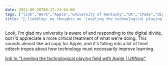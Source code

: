 ```yaml
---
date: 2023-09-28T08:37:24-04:00
tags: ["link","Work","Apple","University of Kentucky","UK","iPads","digital divide","edtech"]
title: "🔗 linkblog: my thoughts on 'Leveling the technological playing field with Apple | UKNow'"
---
```

Look, I'm glad my university is aware of and responding to the digital divide, but I'd appreciate a more critical treatment of what we're doing. This sounds almost like ad copy for Apple, and it's falling into a lot of tired edtech tropes about how technology must necessarily improve learning.

[link to "Leveling the technological playing field with Apple | UKNow"](https://uknow.uky.edu/campus-news/leveling-technological-playing-field-apple)
